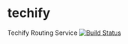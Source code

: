 # techify
Techify Routing Service [![Build Status](https://travis-ci.org/SlootSantos/techify.svg?branch=master)](https://travis-ci.org/SlootSantos/techify)
